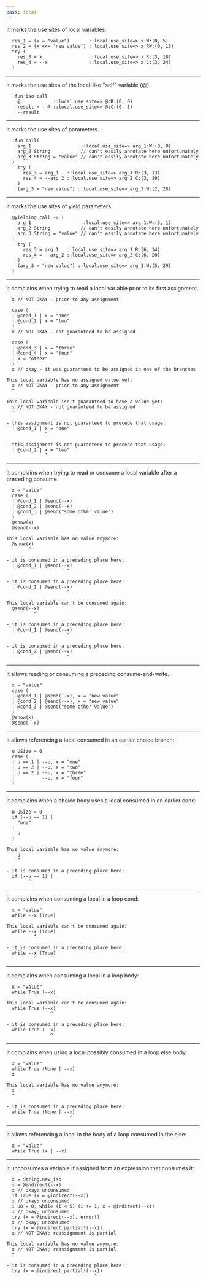 ```yaml
---
pass: local
---
```


It marks the use sites of local variables.

```mare
  res_1 = (x = "value")       ::local.use_site=> x:W:(0, 5)
  res_2 = (x <<= "new value") ::local.use_site=> x:RW:(0, 13)
  try (
    res_3 = x                 ::local.use_site=> x:R:(3, 18)
    res_4 = --x               ::local.use_site=> x:C:(3, 24)
  )
```

---

It marks the use sites of the local-like "self" variable (@).

```mare
  :fun iso call
    @            ::local.use_site=> @:R:(0, 0)
    result = --@ ::local.use_site=> @:C:(0, 5)
    --result
```

---

It marks the use sites of parameters.

```mare
  :fun call(
    arg_1                  ::local.use_site=> arg_1:W:(0, 0)
    arg_2 String           // can't easily annotate here unfortunately
    arg_3 String = "value" // can't easily annotate here unfortunately
  )
    try (
      res_3 = arg_1   ::local.use_site=> arg_1:R:(3, 13)
      res_4 = --arg_2 ::local.use_site=> arg_2:C:(3, 19)
    )
    (arg_3 = "new value") ::local.use_site=> arg_3:W:(2, 28)
```

---

It marks the use sites of yield parameters.

```mare
  @yielding_call -> (
    arg_1                  ::local.use_site=> arg_1:W:(3, 1)
    arg_2 String           // can't easily annotate here unfortunately
    arg_3 String = "value" // can't easily annotate here unfortunately
  |
    try (
      res_3 = arg_1   ::local.use_site=> arg_1:R:(6, 14)
      res_4 = --arg_2 ::local.use_site=> arg_2:C:(6, 20)
    )
    (arg_3 = "new value") ::local.use_site=> arg_3:W:(5, 29)
  )
```

---

It complains when trying to read a local variable prior to its first assignment.

```mare
  x // NOT OKAY - prior to any assignment

  case (
  | @cond_1 | x = "one"
  | @cond_2 | x = "two"
  )
  x // NOT OKAY - not guaranteed to be assigned

  case (
  | @cond_3 | x = "three"
  | @cond_4 | x = "four"
  | x = "other"
  )
  x // okay - it was guaranteed to be assigned in one of the branches
```
```error
This local variable has no assigned value yet:
  x // NOT OKAY - prior to any assignment
  ^
```
```error
This local variable isn't guaranteed to have a value yet:
  x // NOT OKAY - not guaranteed to be assigned
  ^

- this assignment is not guaranteed to precede that usage:
  | @cond_1 | x = "one"
              ^

- this assignment is not guaranteed to precede that usage:
  | @cond_2 | x = "two"
              ^
```

---

It complains when trying to read or consume a local variable after a preceding consume.

```mare
  x = "value"
  case (
  | @cond_1 | @send(--x)
  | @cond_2 | @send(--x)
  | @cond_3 | @send("some other value")
  )
  @show(x)
  @send(--x)
```
```error
This local variable has no value anymore:
  @show(x)
        ^

- it is consumed in a preceding place here:
  | @cond_1 | @send(--x)
                      ^

- it is consumed in a preceding place here:
  | @cond_2 | @send(--x)
                      ^
```
```error
This local variable can't be consumed again:
  @send(--x)
          ^

- it is consumed in a preceding place here:
  | @cond_1 | @send(--x)
                      ^

- it is consumed in a preceding place here:
  | @cond_2 | @send(--x)
                      ^
```

---

It allows reading or consuming a preceding consume-and-write.

```mare
  x = "value"
  case (
  | @cond_1 | @send(--x), x = "new value"
  | @cond_2 | @send(--x), x = "new value"
  | @cond_3 | @send("some other value")
  )
  @show(x)
  @send(--x)
```

---

It allows referencing a local consumed in an earlier choice branch:

```mare
  u USize = 0
  case (
  | u == 1 | --u, x = "one"
  | u == 2 | --u, x = "two"
  | u == 2 | --u, x = "three"
  |          --u, x = "four"
  )
```

---

It complains when a choice body uses a local consumed in an earlier cond:

```mare
  u USize = 0
  if (--u == 1) (
    "one"
  |
    u
  )
```
```error
This local variable has no value anymore:
    u
    ^

- it is consumed in a preceding place here:
  if (--u == 1) (
        ^
```

---

It complains when consuming a local in a loop cond:

```mare
  x = "value"
  while --x (True)
```
```error
This local variable can't be consumed again:
  while --x (True)
          ^

- it is consumed in a preceding place here:
  while --x (True)
          ^
```

---

It complains when consuming a local in a loop body:

```mare
  x = "value"
  while True (--x)
```
```error
This local variable can't be consumed again:
  while True (--x)
                ^

- it is consumed in a preceding place here:
  while True (--x)
                ^
```

---

It complains when using a local possibly consumed in a loop else body:

```mare
  x = "value"
  while True (None | --x)
  x
```
```error
This local variable has no value anymore:
  x
  ^

- it is consumed in a preceding place here:
  while True (None | --x)
                       ^
```

---

It allows referencing a local in the body of a loop consumed in the else:

```mare
  x = "value"
  while True (x | --x)
```

---

It unconsumes a variable if assigned from an expression that consumes it:

```mare
  x = String.new_iso
  x = @indirect(--x)
  x // okay; unconsumed
  if True (x = @indirect(--x))
  x // okay; unconsumed
  i U8 = 0, while (i < 5) (i += 1, x = @indirect(--x))
  x // okay; unconsumed
  try (x = @indirect(--x), error!)
  x // okay; unconsumed
  try (x = @indirect_partial!(--x))
  x // NOT OKAY; reassignment is partial
```
```error
This local variable has no value anymore:
  x // NOT OKAY; reassignment is partial
  ^

- it is consumed in a preceding place here:
  try (x = @indirect_partial!(--x))
                                ^
```

